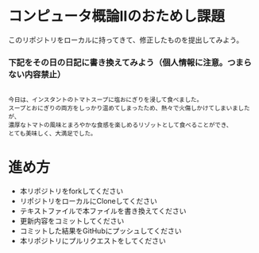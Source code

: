 # コンピュータ概論IIのおためし課題

このリポジトリをローカルに持ってきて、修正したものを提出してみよう。


### 下記をその日の日記に書き換えてみよう（個人情報に注意。つまらない内容禁止）

```

今日は、インスタントのトマトスープに塩おにぎりを浸して食べました。
スープとおにぎりの両方をしっかり温めてしまったため、熱々で火傷しかけてしまいましたが、
濃厚なトマトの風味とまろやかな食感を楽しめるリゾットとして食べることができ、
とても美味しく、大満足でした。

```

# 進め方
* 本リポジトリをforkしてください
* リポジトリをローカルにCloneしてください
* テキストファイルで本ファイルを書き換えてください
* 更新内容をコミットしてください
* コミットした結果をGitHubにプッシュしてください
* 本リポジトリにプルリクエストをしてください
